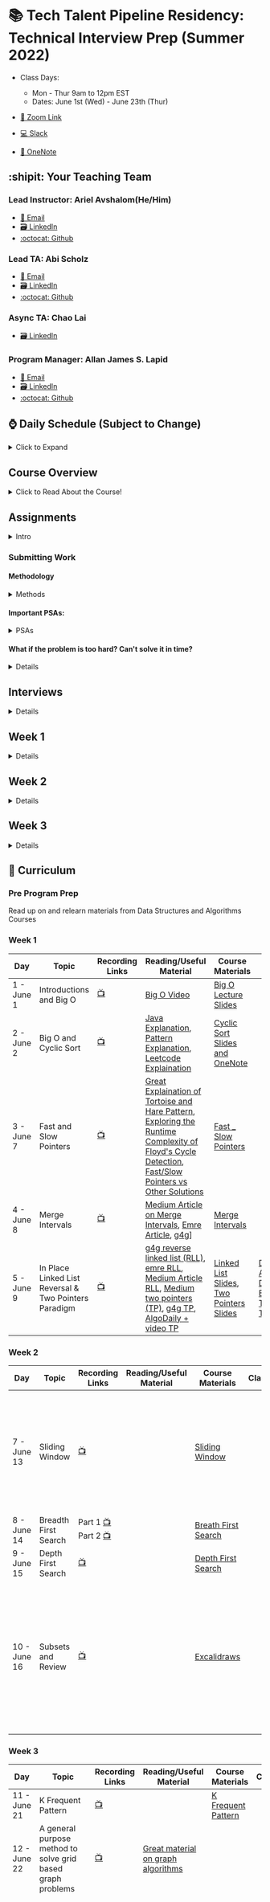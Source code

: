 # 📚 Tech Talent Pipeline Residency: Technical Interview Prep (Summer 2022)

- Class Days:

  - Mon - Thur 9am to 12pm EST
  - Dates: June 1st (Wed) - June 23th (Thur)

- [:movie_camera: Zoom Link](https://us02web.zoom.us/j/85069833213?pwd=R0tXb2tvSnVsSHFybTcrd2ZYRDY2UT09)

- [:computer: Slack](https://cunyttp.slack.com/archives/C02N91RHGM9)

- [:notebook: OneNote](https://1drv.ms/u/s!An3mqqGZuSCthdUP2viXhI2w4pePPg?e=DRwaEA)

## :shipit: Your Teaching Team

### Lead Instructor: Ariel Avshalom(He/Him)

- <a href="mailto:csciprofessor+ttp@gmail.com">:e-mail: Email</a>
- [:card_file_box: LinkedIn](https://www.linkedin.com/in/arielavshalom)
- [:octocat: Github](http://github.com/ArielAvshalom)

### Lead TA: Abi Scholz

- <a href="mailto:abi.scholz@gmail.com">:e-mail: Email</a>
- [:card_file_box: LinkedIn](https://www.linkedin.com/in/abischolz/)
- [:octocat: Github](https://github.com/abischolz)

### Async TA: Chao Lai

- [:card_file_box: LinkedIn](https://www.linkedin.com/in/chao-lai-2900/)

### Program Manager: Allan James S. Lapid

- <a href="mailto:ajLapid718@gmail.com">:e-mail: Email</a>
- [:card_file_box: LinkedIn](https://www.linkedin.com/in/allan-james-lapid/)
- [:octocat: Github](https://github.com/ajLapid718)

## :watch: Daily Schedule (Subject to Change)

<details><summary>Click to Expand</summary>

9 AM - 10:30 AM - :speaking_head: Lecture, Review, Demo

10:30 AM - 11:45 AM - 🎆 One-on-One interview sessions

11:45 AM - 12:00 PM - :keyboard: Quick QL check on Zoom, explanation of homework requirements

Onwards: work on assignments and git gud!

</details>

## Course Overview

<details><summary>Click to Read About the Course!</summary>

We will categorize coding interview problems into a set of 10 patterns. Each pattern will be a complete tool - consisting of data structures, algorithms, and analysis techniques. These tools will enable you to solve a specific category of problems. The goal is to develop an understanding of the underlying pattern, so that, we can apply that pattern to solve other problems.

Each problem not only maps to the same pattern but also presents different constraints. Overall, the course has around 125+ problems of varying difficulties. The problems solved under these patterns use a varied set of algorithmic techniques.

We will start with a brief introduction of each pattern before jumping into the problems. Under each pattern, the first problem will explain the underlying pattern in detail to build the concepts that can be applied to later problems. The later problems will focus on the different constraints each problem presents and how our algorithm needs to change to handle them.

</details>

## Assignments

<details><summary>Intro</summary>

- For any assignment where we ask you to solve a problem(s) or conduct mock technical interviews in class, please work in a code editor of choice and submit your work to github periodically throughout the day with descriptive comments

- The `assignments` folder is where you find the assigned classwork & homework for each day. Assignments are broken down into 1 of 16 patterns, furthermore, you will find subfolders with the week and day designation (for example w1d1 stands for "week 1 day 1")

</details>

### Submitting Work

#### Methodology

<details><summary>Methods</summary>

1. Each of you should **fork and clone this repository**.

2. Make sure to pull from the central repository every day as files will updated periodically.

3. Enter the students folder in your fork and create a folder with your name in camelCase (eg _arielAvshalom_).

4. From this point on, follow this strategy for committing your work:

A. Create a branch for a week (create one on our first day for the first 5 days) and call is week\_# (eg (week_1\*)

B. For every day create a new issue labeled day\_# (eg _day_1_)

C. For each issue, make sure to commit often and periodically with helpful comments (eg _started problem #..._ or _completed problem #..._ or _attempted but could not solve problem #..._ etc)

D. Once you finish your work for the day, close the issue

E. Once the week is complete, merge the branch to your repository and then make a pull request to the central repository.

</details>

#### Important PSAs:

<details><summary>PSAs</summary>

- Always work in your own folder, not a classmates.
- Commit early and commit often
- Delete your branches after merging (make sure that you properly merged before doing this!)
- Avoid merge conflicts, think before you commit!

##### On assignments:

- You will complete all algos listed in the syllabus on a weekly basis.
- We will review your comments/high level overview & code to identify strengths and weaknesses within your understanding of each pattern.
- You will NOT complete your homework all in one shot & will NOT save. Attempting to master Data-structures and Algorithms requires constant exposure to these questions and solutions. You will create a commit through GitHub on your branch each night solving at minimum one problem which you were not able to solve during class time.

</details>

#### What if the problem is too hard? Can't solve it in time?

<details><summary>Details</summary>

1. Spend 15-30 minutes trying to solve the problem if you are not able to, write and submit a program containing the following:

```
As comments:

- a description of the approach(es) you thought of
- a description of where you got stuck on these approaches.
```

For example: - Was there a flaw in the approach you found and you had to think
of a new one? What was the flaw? How did you try to get around
it? - Were you just unable to implement the approach? Which part(s)
were you unable to implement, and why?

2. If you get stuck reverse engineer the existing solution and take a few moments to digest it. (\*a few moments may take longer for leetcode hard)

As code:

- Type out the the program in your language by referencing the solution provided (2-3 times, No copy/pasting)

- Reference leetcode discussion and reverse engineer a solution which fits most with your style.
  example:

  - If you seldom use higher order functions, then do not attempt to reverse engineer solutions which focus on these
  - If you prefer a certain implementation of a data-structure over another, please cater to your strengths

3. Move on to the next problem.

As a mindset:

- Many will struggle with the common coding patterns for the first few times they encounter them, it is extremely important to learn how to move on with the intentions of revisiting said topic at a later date.
  example:
  - While we were young we would be assigned tasks like brushing our teeth, bathing, etc... Our parents would surely not allow us to "attempt" to brush our teeth for 90 minutes in pursuit of perfection at this stage in our lives, instead, they would likely step in and "take over" to ensure that we got it done. The emphasis was never on getting it perfect in one singular session, but, achieving muscle memory and improvement of motor skills through repition.

</details>

## Interviews

<details><summary>Details</summary>

- Each student will be given one of two problems with solutions the day before class
- You will be assigned a partner on the day of class
- You will interview the partner and learn to think like an interviewer, then the interviewer will fill out a Google Form with their thoughts on the process
- After the first interview, switch roles and repeat
- Submit your solutions under the day of the interview in your assignment folder as interview_week_day

</details>

## Week 1

<details><summary>Details</summary>

Class Session 1: Goals, HackerRank assessment, Intro to Big O

Class Session 2: Finish Big O, Cyclic Sort, Interview Session 1

Class Session 3: Fast and Slow Pointers, Intro to Technical Interviewing (a step by step guide)

Class Session 4: Merge Intervals

Class Session 5: Reverse Linked List in Place & Two Pointers

Class Session 6: Special Teaching Session & Brainstorm a Problem Idea Session

</details>

## Week 2

<details><summary>Details</summary>

CLass Session 7: Sliding Window

Class Session 8: BFS Trees

Class Session 9: DFS Trees

Class Session 10: Mob programming, Subsets & Review

</details>

## Week 3

<details><summary>Details</summary>

Class Session 11: K Frequent Pattern

Class Session 12: How to work with Graph Grids

Class Session 13: Thank you and Exit Assessment

</details>

## :school: Curriculum

### Pre Program Prep

Read up on and relearn materials from Data Structures and Algorithms Courses

### Week 1

| Day        | Topic                                                 | Recording Links                                                                              | Reading/Useful Material                                                                                                                                                                                                                                                                                                                                                                                                                                                                                                                   | Course Materials                                                                                                                                                                                                                                                                                                              | Classwork                                                                                                                                                                                                                                                                                      | Assignment                                                                                                                                                                                                                                                                           | Code                                                                                                                                |
| ---------- | ----------------------------------------------------- | -------------------------------------------------------------------------------------------- | ----------------------------------------------------------------------------------------------------------------------------------------------------------------------------------------------------------------------------------------------------------------------------------------------------------------------------------------------------------------------------------------------------------------------------------------------------------------------------------------------------------------------------------------- | ----------------------------------------------------------------------------------------------------------------------------------------------------------------------------------------------------------------------------------------------------------------------------------------------------------------------------- | ---------------------------------------------------------------------------------------------------------------------------------------------------------------------------------------------------------------------------------------------------------------------------------------------- | ------------------------------------------------------------------------------------------------------------------------------------------------------------------------------------------------------------------------------------------------------------------------------------ | ----------------------------------------------------------------------------------------------------------------------------------- |
| 1 - June 1 | Introductions and Big O                               | [:tv:](https://drive.google.com/drive/folders/16nj2D7Bx-Xsyhzk1GjcJj9KF1ckqPIhP?usp=sharing) | [Big O Video](https://www.youtube.com/watch?v=v4cd1O4zkGw)                                                                                                                                                                                                                                                                                                                                                                                                                                                                                | [Big O Lecture Slides](https://github.com/ArielAvshalom/cuny-ttp-algo-summer-2022-seminar/blob/dba6ed815269210f2a98823de6caabafce287133/Presentations/Big%20O%20Complexity%20V2.pptx)                                                                                                                                         |                                                                                                                                                                                                                                                                                                | Practice Interview Question                                                                                                                                                                                                                                                          |                                                                                                                                     |
| 2 - June 2 | Big O and Cyclic Sort                                 | [:tv:](https://drive.google.com/drive/folders/1QZ8wH_6kChFpY6-0fkDl3jGpC41CcaE6?usp=sharing) | [Java Explanation](https://www.javatpoint.com/cycle-sort), [Pattern Explanation](https://emre.me/coding-patterns/cyclic-sort/), [Leetcode Explaination](https://leetcode.com/problems/first-missing-positive/discuss/858526/cyclic-sort-explained)                                                                                                                                                                                                                                                                                        | [Cyclic Sort Slides and OneNote](https://docs.google.com/presentation/d/1sxnE7gPb9FhtDL3dUCu6O09t_fh_oOzm/edit?usp=sharing&ouid=112690378091977071463&rtpof=true&sd=true)                                                                                                                                                     |                                                                                                                                                                                                                                                                                                | [Cyclic Sort Coding Questions](https://github.com/ArielAvshalom/cuny-ttp-algo-summer-2022-seminar/tree/main/Assignments/cyclicSort), Practice Interview Question                                                                                                                     | [source](https://github.com/CUNY-TTP-Technical-Interview-Prep/jubilant-fortnight/tree/main/graph)                                   |
| 3 - June 7 | Fast and Slow Pointers                                | [:tv:](https://drive.google.com/drive/folders/1Q0SgrFOIMvmCxAQOYfgE1H2s6p5l-JNj?usp=sharing) | [Great Explaination of Tortoise and Hare Pattern](https://codeburst.io/fast-and-slow-pointer-floyds-cycle-detection-algorithm-9c7a8693f491), [Exploring the Runtime Complexity of Floyd's Cycle Detection](https://stackoverflow.com/questions/47193225/runtime-complexity-of-floyds-cycle-detection), [Fast/Slow Pointers vs Other Solutions](https://www.enjoyalgorithms.com/blog/detect-loop-in-linked-list)                                                                                                                           | [Fast \_ Slow Pointers](https://docs.google.com/presentation/d/1hxNEUPi-IQfdOH66zRDBqjrHbu0Tt8_D/edit?usp=sharing&ouid=112690378091977071463&rtpof=true&sd=true)                                                                                                                                                              |                                                                                                                                                                                                                                                                                                | [HandT lc142, lc202](https://github.com/ArielAvshalom/cuny-ttp-algo-summer-2022-seminar/tree/main/Assignments/HandT), Practice Interview Question (PIQ)                                                                                                                              | [source](https://github.com/CUNY-TTP-Technical-Interview-Prep/jubilant-fortnight/blob/main/linked_list/142.linked-list-cycle-ii.py) |
| 4 - June 8 | Merge Intervals                                       | [:tv:](https://drive.google.com/drive/folders/10q3PD-mNooviRtfEHjYHtq6v9RqYbleq?usp=sharing) | [Medium Article on Merge Intervals](https://medium.com/@timpark0807/leetcode-is-easy-the-interval-pattern-d68a7c1c841), [Emre Article](https://emre.me/coding-patterns/merge-intervals/), [g4g](https://www.geeksforgeeks.org/merging-intervals/)]                                                                                                                                                                                                                                                                                        | [Merge Intervals](https://docs.google.com/presentation/d/1dTA3jAX6b_MaxuKmW42OCJ_r2mptuXbx/edit?usp=sharing&ouid=112690378091977071463&rtpof=true&sd=true)                                                                                                                                                                    |                                                                                                                                                                                                                                                                                                | [Merge Intervals lc252 and lc986](https://github.com/ArielAvshalom/cuny-ttp-algo-summer-2022-seminar/tree/main/Assignments/Merge_Intervals), PIQ                                                                                                                                     | [source](https://github.com/CUNY-TTP-Technical-Interview-Prep/jubilant-fortnight/blob/main/array/56.merge-intervals.py)             |
| 5 - June 9 | In Place Linked List Reversal & Two Pointers Paradigm | [:tv:](https://drive.google.com/drive/folders/12UPF0Um1mh4da63VzwuOY4datG5phYmI?usp=sharing) | [g4g reverse linked list (RLL)](https://www.geeksforgeeks.org/reverse-a-linked-list/), [emre RLL](https://emre.me/coding-patterns/in-place-reversal-of-a-linked-list/), [Medium Article RLL](https://medium.com/outco/reversing-a-linked-list-easy-as-1-2-3-560fbffe2088), [Medium two pointers (TP)](https://medium.com/@timpark0807/leetcode-is-easy-two-pointers-90b9b0f2eb43), [g4g TP](https://www.geeksforgeeks.org/two-pointers-technique/), [AlgoDaily + video TP](https://algodaily.com/lessons/using-the-two-pointer-technique) | [Linked List Slides](https://docs.google.com/presentation/d/1ocTTgGxWJrCGv15fWq22hjo18pH_-sI0/edit?usp=sharing&ouid=112690378091977071463&rtpof=true&sd=true), [Two Pointers Slides](https://docs.google.com/presentation/d/185GiGXYJEcnSL0LiuPWqpfP54OkO1m5P/edit?usp=sharing&ouid=112690378091977071463&rtpof=true&sd=true) | [Dutch Flag AlgoDaily](https://algodaily.com/challenges/dutch-national-flag-problem), [Dutch Flag Educative.io](https://www.educative.io/edpresso/the-dutch-national-flag-problem-in-cpp), [Triple Sums TutorialsPoint](https://www.tutorialspoint.com/triplet-with-desired-sum-in-javascript) | [Reverse Linked List lc206](https://github.com/ArielAvshalom/cuny-ttp-algo-summer-2022-seminar/tree/main/Assignments/ReverseLinkedList), [Two Pointer (lots of problems)](https://github.com/ArielAvshalom/cuny-ttp-algo-summer-2022-seminar/tree/main/Assignments/TwoPointers), PIQ | [source](https://github.com/CUNY-TTP-Technical-Interview-Prep/jubilant-fortnight/tree/main/linked_list)                             |

### Week 2

| Day          | Topic                | Recording Links                                                                                                                                                                                                       | Reading/Useful Material | Course Materials                                                                                                                                               | Classwork | Assignment                                                                                                                                                                                                                                                                                                                                                                                                                                                                                                                                                   | Code                                                                                                                        |
| ------------ | -------------------- | --------------------------------------------------------------------------------------------------------------------------------------------------------------------------------------------------------------------- | ----------------------- | -------------------------------------------------------------------------------------------------------------------------------------------------------------- | --------- | ------------------------------------------------------------------------------------------------------------------------------------------------------------------------------------------------------------------------------------------------------------------------------------------------------------------------------------------------------------------------------------------------------------------------------------------------------------------------------------------------------------------------------------------------------------ | --------------------------------------------------------------------------------------------------------------------------- |
| 7 - June 13  | Sliding Window       | [:tv:](https://drive.google.com/drive/folders/1A4LC-6bPk9tn_tnyeb4LuHe1G-dcmti2?usp=sharing)                                                                                                                          |                         | [Sliding Window](https://docs.google.com/presentation/d/1AauQoZYhHB1pMa8gv6JXrtMd0ssiI2N_/edit?usp=sharing&ouid=112690378091977071463&rtpof=true&sd=true)      |           | [Sliding Windows: Note that I posted the group questions here too. They were a bit more difficult today and trying to do them yourselves might be helpful.](https://github.com/ArielAvshalom/cuny-ttp-algo-summer-2022-seminar/tree/main/Assignments/SlidingWindow), PIQ                                                                                                                                                                                                                                                                                     | [source](https://github.com/CUNY-TTP-Technical-Interview-Prep/jubilant-fortnight/tree/main/sliding_window)                  |
| 8 - June 14  | Breadth First Search | Part 1 [:tv:](https://drive.google.com/file/d/1-ubo3Zq7klM0jyDjd6ni7eR6J4qMLb-8/view?usp=sharing) Part 2 [:tv:](https://drive.google.com/file/d/1mWK--Y9Uc9otbNwdEZFjEhGoOwB-qkxV/view?usp=sharing)                   |                         | [Breath First Search](https://docs.google.com/presentation/d/1g3S-mVY0DSqAFhW5USvESYK7yhrX5U9k/edit?usp=sharing&ouid=112690378091977071463&rtpof=true&sd=true) |           | [BFS Assignment](https://github.com/ArielAvshalom/cuny-ttp-algo-summer-2022-seminar/tree/main/Assignments/BFS)                                                                                                                                                                                                                                                                                                                                                                                                                                               | [source](https://github.com/CUNY-TTP-Technical-Interview-Prep/jubilant-fortnight/blob/main/graph/743.network-delay-time.py) |
| 9 - June 15  | Depth First Search   | [:tv:](<[https://us02web.zoom.us/rec/share/hwUWNda-g0xmzBDM71XFd7lHZFg8rnZqaNDSqL6X31XAS4o_Prjm2T6fW0DVLAiT.di2CdD7BsT4zcL4_](https://drive.google.com/drive/folders/1_XmvSegqbXUxdmyIV1r2QrfmplKSqPp4?usp=sharing)>) |                         | [Depth First Search]()                                                                                                                                         |           | [DFS](https://github.com/ArielAvshalom/cuny-ttp-algo-summer-2022-seminar/tree/main/Assignments/DFS)                                                                                                                                                                                                                                                                                                                                                                                                                                                          | [source](https://github.com/CUNY-TTP-Technical-Interview-Prep/jubilant-fortnight/tree/main/depth_first_search)              |
| 10 - June 16 | Subsets and Review   | [:tv:](https://drive.google.com/drive/folders/1n8u1Chjls2f7uu-N-TA5sfpgxC6a6tNw?usp=sharing)                                                                                                                          |                         | [Excalidraws](https://github.com/ArielAvshalom/cuny-ttp-algo-summer-2022-seminar/tree/main/Diagramming)                                                        |           | HackerRank Challenges: [Merge Intervals - Climb the Leaderboard](https://www.hackerrank.com/challenges/climbing-the-leaderboard/problem?isFullScreen=true), [Graph Question - The Queen's Attack](https://www.hackerrank.com/challenges/queens-attack-2/problem?isFullScreen=true), [Two Pointers/Cyclic Sort- Apples and Oranges](https://www.hackerrank.com/challenges/apple-and-orange/problem?isFullScreen=true), [Sliding Windows/Merge Intervals - The Birthday Bar](https://www.hackerrank.com/challenges/the-birthday-bar/problem?isFullScreen=true) |                                                                                                                             |

### Week 3

| Day          | Topic                                                       | Recording Links                                                                              | Reading/Useful Material                                                                                                   | Course Materials                                                                                                                                 | Classwork | Assignment                                                                                                                                                                                                                                                                                                                                         | Code                                                                                                                                    |
| ------------ | ----------------------------------------------------------- | -------------------------------------------------------------------------------------------- | ------------------------------------------------------------------------------------------------------------------------- | ------------------------------------------------------------------------------------------------------------------------------------------------ | --------- | -------------------------------------------------------------------------------------------------------------------------------------------------------------------------------------------------------------------------------------------------------------------------------------------------------------------------------------------------- | --------------------------------------------------------------------------------------------------------------------------------------- |
| 11 - June 21 | K Frequent Pattern                                          | [:tv:](https://drive.google.com/drive/folders/1HmL99b0nUUOJOltmxOispwKORyC17H-i?usp=sharing) |                                                                                                                           | [K Frequent Pattern](https://github.com/ArielAvshalom/cuny-ttp-algo-summer-2022-seminar/blob/main/Presentations/The%20K-Frequent%20Pattern.pptx) |           | [K Frequent Pattern](https://github.com/ArielAvshalom/cuny-ttp-algo-summer-2022-seminar/tree/main/Assignments/KFrequentElements)                                                                                                                                                                                                                   | [source](https://github.com/CUNY-TTP-Technical-Interview-Prep/jubilant-fortnight/blob/main/heap/215.kth-largest-element-in-an-array.py) |
| 12 - June 22 | A general purpose method to solve grid based graph problems | [:tv:](https://drive.google.com/drive/folders/1oUB_RvgDSI6sLN1Ql1--Sg1xm0HuzdUN?usp=sharing) | [Great material on graph algorithms](https://www.youtube.com/watch?v=DgXR2OWQnLc&list=PLDV1Zeh2NRsDGO4--qE8yH72HFL1Km93P) |                                                                                                                                                  |           |                                                                                                                                                                                                                                                                                                                                                    | [source](https://github.com/CUNY-TTP-Technical-Interview-Prep/jubilant-fortnight/tree/main/graph)                                       |
| 13 - June 23 | Thank you for participating & exit assessment               |                                                                                              |                                                                                                                           |                                                                                                                                                  |           | Work on what you missed ([solutions](https://github.com/ArielAvshalom/cuny-ttp-algo-summer-2022-seminar/tree/main/assignment_solutions) to most questions posted) and continue working with the TTP team to secure a job. The questions below ⏬ are also great practice! Try making your own interview problems and think 🤔 like an interviewer! |                                                                                                                                         |

### /// Week Five & Beyond /// --> Class is over, but, the work is just beginning!

#### /// Sliding Window ///

- [] No-repeat Substring (hard): LC #3
- [] Longest Substring with Same Letters after Replacement (hard)
- [] Longest Subarray with Ones after Replacement (hard): LC #424
- [] Find Permutation (hard): LC #567 & LC #1004
- [] Find String Anagrams (hard): LC #438
- [] Smallest Window Containing Substring (hard): LC #76
- [] Words Concatenation (hard): LC #30

#### /// Two Pointers ///

- [] Quadruple Sum to Target (medium): LC #18
- [] Comparing Strings containing Backspaces (medium): LC #844
- [] Minimum Window Sort (medium): LC #581

#### /// Fast & Slow Pointers ///

- [] Palindrome LinkedList (medium): LC #234
- [] Rearrange a LinkedList (medium): LC #143
- [] Cycle in a Circular Array (hard): LC #457

#### /// Merge Intervals ///

- [] Minimum Meeting Rooms (hard): LC #253
- [] Maximum CPU Load (hard)
- [] Employee Free Time (hard): LC #759

#### /// Cyclic Sort ///

- [] Find the Corrupt Pair (easy): LC #645
- [] Find the Smallest Missing Positive Number (medium): LC #41
- [] Find the First K Missing Positive Numbers (hard)

#### /// In Place Reversal of a LL ///

- [] Reverse Alternating K-element Sub-list (medium)
- [] Rotate a LinkedList (medium): LC #61

#### /// Trees: BFS ///

- [] Connect All Level Order Siblings (medium)
- [] Right View of a Binary Tree (easy): LC #199

#### /// Trees: DFS ///

- [] Tree Diameter (medium): LC #543
- [] Path with Maximum Sum (hard): LC #124

#### /// Heaps ///

- [] Maximize Capital (hard): LC #502
- [] Next Interval (hard): LC #436

#### /// Subsets ///

- [] Balanced Parentheses (hard): LC #22
- [] Unique Generalized Abbreviations (hard): LC #320
- [] Evaluate Expression (hard): LC #241
- [] Structurally Unique Binary Search Trees (hard): LC #95
- [] Count of Structurally Unique Binary Search Trees (hard): LC #96

#### /// Modified Binary Search ///

- [] Search in a Sorted Infinite Array (medium): LC #702
- [] Minimum Difference Element (medium): LC #658 (k == 1)
- [] Bitonic Array Maximum (easy)
- [] Search Bitonic Array (medium)
- [] Search in Rotated Array (medium): LC #33 & LC #81
- [] Rotation Count (medium): LC #153 & LC #154

#### /// Bitwise XOR /// --> Low Chances of

- [] Two Single Numbers (medium): LC #260
- [] Complement of Base 10 Number (medium): LC #476
- [] Problem Statement (hard): LC #832

#### /// Top "K" Elements ///

- [] Kth Smallest Number (easy): LC #215
- [] 'K' Closest Points to the Origin (easy): LC #973
- [] Connect Ropes (easy): LC #1167
- [] Top 'K' Frequent Numbers (medium): LC #347
- [] Frequency Sort (medium): LC #451
- [] Kth Largest Number in a Stream (medium): LC #703
- [] 'K' Closest Numbers (medium): LC #658
- [] Maximum Distinct Elements (medium)
- [] Sum of Elements (medium)
- [] Rearrange String (hard): LC #767
- [] Rearrange String K Distance Apart (hard): LC #358
- [] Scheduling Tasks (hard): LC #621
- [] Frequency Stack (hard): LC #895

#### /// K-Way Merge ///

- [] Kth Smallest Number in M Sorted Lists (Medium)
- [] Kth Smallest Number in a Sorted Matrix (Hard): LC #378
- [] Smallest Number Range (Hard): LC #632
- [] Problem K Pairs with Largest Sums (Hard): LC $373

#### /// Knapsack (Dynamic Programming) ///

- [] Equal Subset Sum Partition (medium): LC #416
- [] Subset Sum (medium)
- [] Minimum Subset Sum Difference (hard)
- [] Count of Subset Sum (hard)
- [] Target Sum (hard): LC #494

#### /// Topological Sort (Graphs) ///

- [] Tasks Scheduling (medium): LC #207
- [] Tasks Scheduling Order (medium): LC #210
- [] All Tasks Scheduling Orders (hard): LC #210 (output all possible solutions)
- [] Alien Dictionary (hard): LC #269
- [] Reconstructing a Sequence (hard): LC #444
- [] Minimum Height Trees (hard): LC #310
